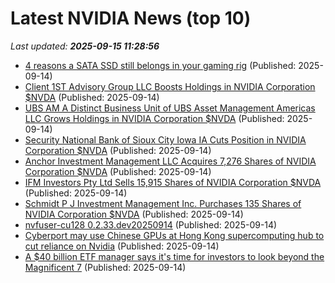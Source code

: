 # Latest NVIDIA News (top 10)
_Last updated: **2025-09-15 11:28:56**_

- [4 reasons a SATA SSD still belongs in your gaming rig](https://www.xda-developers.com/reasons-a-sata-ssd-still-belongs-in-your-gaming-rig/) (Published: 2025-09-14)
- [Client 1ST Advisory Group LLC Boosts Holdings in NVIDIA Corporation $NVDA](https://www.etfdailynews.com/2025/09/14/client-1st-advisory-group-llc-boosts-holdings-in-nvidia-corporation-nvda/) (Published: 2025-09-14)
- [UBS AM A Distinct Business Unit of UBS Asset Management Americas LLC Grows Holdings in NVIDIA Corporation $NVDA](https://www.etfdailynews.com/2025/09/14/ubs-am-a-distinct-business-unit-of-ubs-asset-management-americas-llc-grows-holdings-in-nvidia-corporation-nvda/) (Published: 2025-09-14)
- [Security National Bank of Sioux City Iowa IA Cuts Position in NVIDIA Corporation $NVDA](https://www.etfdailynews.com/2025/09/14/security-national-bank-of-sioux-city-iowa-ia-cuts-position-in-nvidia-corporation-nvda/) (Published: 2025-09-14)
- [Anchor Investment Management LLC Acquires 7,276 Shares of NVIDIA Corporation $NVDA](https://www.etfdailynews.com/2025/09/14/anchor-investment-management-llc-acquires-7276-shares-of-nvidia-corporation-nvda/) (Published: 2025-09-14)
- [IFM Investors Pty Ltd Sells 15,915 Shares of NVIDIA Corporation $NVDA](https://www.etfdailynews.com/2025/09/14/ifm-investors-pty-ltd-sells-15915-shares-of-nvidia-corporation-nvda/) (Published: 2025-09-14)
- [Schmidt P J Investment Management Inc. Purchases 135 Shares of NVIDIA Corporation $NVDA](https://www.etfdailynews.com/2025/09/14/schmidt-p-j-investment-management-inc-purchases-135-shares-of-nvidia-corporation-nvda/) (Published: 2025-09-14)
- [nvfuser-cu128 0.2.33.dev20250914](https://pypi.org/project/nvfuser-cu128/0.2.33.dev20250914/) (Published: 2025-09-14)
- [Cyberport may use Chinese GPUs at Hong Kong supercomputing hub to cut reliance on Nvidia](https://finance.yahoo.com/news/cyberport-may-chinese-gpus-hong-093000621.html) (Published: 2025-09-14)
- [A $40 billion ETF manager says it's time for investors to look beyond the Magnificent 7](https://www.businessinsider.com/magnificent-7-stocks-investing-advice-tech-diversify-paceretfs-stock-market-2025-9) (Published: 2025-09-14)
